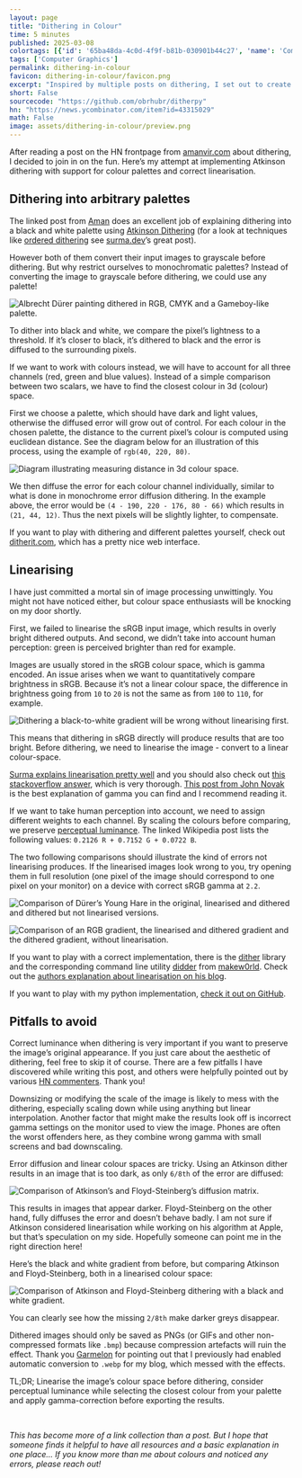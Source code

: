 ```yaml
---
layout: page
title: "Dithering in Colour"
time: 5 minutes
published: 2025-03-08
colortags: [{'id': '65ba48da-4c0d-4f9f-b81b-030901b44c27', 'name': 'Computer Graphics', 'color': 'purple'}]
tags: ['Computer Graphics']
permalink: dithering-in-colour
favicon: dithering-in-colour/favicon.png
excerpt: "Inspired by multiple posts on dithering, I set out to create a correct implementation of Atkinson dithering with support for RGB colour palettes. The post also outlines implementing linearising the colour-space and correcting for human perception."
short: False
sourcecode: "https://github.com/obrhubr/ditherpy"
hn: "https://news.ycombinator.com/item?id=43315029"
math: False
image: assets/dithering-in-colour/preview.png
---
```


After reading a post on the HN frontpage from [amanvir.com](https://amanvir.com/blog/writing-my-own-dithering-algorithm-in-racket) about dithering, I decided to join in on the fun. Here’s my attempt at implementing Atkinson dithering with support for colour palettes and correct linearisation.

## Dithering into arbitrary palettes

The linked post from [Aman](https://amanvir.com/) does an excellent job of explaining dithering into a black and white palette using [Atkinson Dithering](https://en.wikipedia.org/wiki/Atkinson_dithering) (for a look at techniques like [ordered dithering](https://en.wikipedia.org/wiki/Ordered_dithering) see [surma.dev](https://surma.dev/things/ditherpunk/)’s great post).

However both of them convert their input images to grayscale before dithering. But why restrict ourselves to monochromatic palettes? Instead of converting the image to grayscale before dithering, we could use any palette!

![<p>Albrecht Dürer painting dithered in RGB, CMYK and a Gameboy-like palette.</p>](/assets/dithering-in-colour/ac75c25ee4e9c198f8bc50fd41863557.keep.png)

To dither into black and white, we compare the pixel’s lightness to a threshold. If it’s closer to black, it’s dithered to black and the error is diffused to the surrounding pixels.

If we want to work with colours instead, we will have to account for all three channels (red, green and blue values). Instead of a simple comparison between two scalars, we have to find the closest colour in 3d (colour) space.

First we choose a palette, which should have dark and light values, otherwise the diffused error will grow out of control. For each colour in the chosen palette, the distance to the current pixel’s colour is computed using euclidean distance. See the diagram below for an illustration of this process, using the example of `rgb(40, 220, 80)`.

![<p>Diagram illustrating measuring distance in 3d colour space.</p>](/assets/dithering-in-colour/c57d6c5d831cb40c5012fe0eaa8b254b.webp)

We then diffuse the error for each colour channel individually, similar to what is done in monochrome error diffusion dithering. In the example above, the error would be `(4 - 190, 220 - 176, 80 - 66)` which results in `(21, 44, 12)`. Thus the next pixels will be slightly lighter, to compensate.

If you want to play with dithering and different palettes yourself, check out [ditherit.com](http://ditherit.com/), which has a pretty nice web interface.

## Linearising

I have just committed a mortal sin of image processing unwittingly. You might not have noticed either, but colour space enthusiasts will be knocking on my door shortly.

First, we failed to linearise the sRGB input image, which results in overly bright dithered outputs. And second, we didn’t take into account human perception: green is perceived brighter than red for example.

Images are usually stored in the sRGB colour space, which is gamma encoded. An issue arises when we want to quantitatively compare brightness in sRGB. Because it’s not a linear colour space, the difference in brightness going from `10` to `20` is not the same as from `100` to `110`, for example.

![<p>Dithering a black-to-white gradient will be wrong without linearising first.</p>](/assets/dithering-in-colour/de84179f42083d526fa2dda86f65c664.keep.png)

This means that dithering in sRGB directly will produce results that are too bright. Before dithering, we need to linearise the image - convert to a linear colour-space.

[Surma explains linearisation pretty well](https://surma.dev/things/ditherpunk/) and you should also check out [this stackoverflow answer](https://stackoverflow.com/questions/596216/formula-to-determine-perceived-brightness-of-rgb-color/56678483#56678483), which is very thorough. [This post from John Novak](https://blog.johnnovak.net/2016/09/21/what-every-coder-should-know-about-gamma/) is the best explanation of gamma you can find and I recommend reading it.

If we want to take human perception into account, we need to assign different weights to each channel. By scaling the colours before comparing, we preserve [perceptual luminance](https://en.wikipedia.org/wiki/Grayscale#Colorimetric_(perceptual_luminance-preserving)_conversion_to_grayscale). The linked Wikipedia post lists the following values: `0.2126 R + 0.7152 G + 0.0722 B`.

The two following comparisons should illustrate the kind of errors not linearising produces. If the linearised images look wrong to you, try opening them in full resolution (one pixel of the image should correspond to one pixel on your monitor) on a device with correct sRGB gamma at `2.2`.

![<p>Comparison of Dürer’s Young Hare in the original, linearised and dithered and dithered but not linearised versions.</p>](/assets/dithering-in-colour/640cc78e6577a09ea1b8939babf11f85.keep.png)

![<p>Comparison of an RGB gradient, the linearised and dithered gradient and the dithered gradient, without linearisation.</p>](/assets/dithering-in-colour/c4bea55843250ca603319425db14466f.keep.png)

If you want to play with a correct implementation, there is the [dither](https://github.com/makew0rld/dither) library and the corresponding command line utility [didder](https://github.com/makew0rld/didder) from [makew0rld](https://github.com/makew0rld). Check out the [authors explanation about linearisation on his blog](https://www.makeworld.space/2021/02/dithering.html).

If you want to play with my python implementation, [check it out on GitHub](https://github.com/obrhubr/ditherpy).

## Pitfalls to avoid

Correct luminance when dithering is very important if you want to preserve the image’s original appearance. If you just care about the aesthetic of dithering, feel free to skip it of course. There are a few pitfalls I have discovered while writing this post, and others were helpfully pointed out by various [HN commenters](https://news.ycombinator.com/item?id=43315029). Thank you!

Downsizing or modifying the scale of the image is likely to mess with the dithering, especially scaling down while using anything but linear interpolation. Another factor that might make the results look off is incorrect gamma settings on the monitor used to view the image. Phones are often the worst offenders here, as they combine wrong gamma with small screens and bad downscaling.

Error diffusion and linear colour spaces are tricky. Using an Atkinson dither results in an image that is too dark, as only `6/8th` of the error are diffused:

![<p>Comparison of Atkinson’s and Floyd-Steinberg’s diffusion matrix.</p>](/assets/dithering-in-colour/3ac81d80f16b88d8a912b8b8e03f42f3.webp)

This results in images that appear darker. Floyd-Steinberg on the other hand, fully diffuses the error and doesn’t behave badly. I am not sure if Atkinson considered linearisation while working on his algorithm at Apple, but that’s speculation on my side. Hopefully someone can point me in the right direction here!

Here’s the black and white gradient from before, but comparing Atkinson and Floyd-Steinberg, both in a linearised colour space:

![<p>Comparison of Atkinson and Floyd-Steinberg dithering with a black and white gradient.</p>](/assets/dithering-in-colour/b421b2e982b5efd0d86c4d24fd11bce6.keep.png)

You can clearly see how the missing `2/8th` make darker greys disappear.

Dithered images should only be saved as PNGs (or GIFs and other non-compressed formats like `.bmp`) because compression artefacts will ruin the effect. Thank you [Garmelon](https://plugh.de/) for pointing out that I previously had enabled automatic conversion to `.webp` for my blog, which messed with the effects.

TL;DR; Linearise the image’s colour space before dithering, consider perceptual luminance while selecting the closest colour from your palette and apply gamma-correction before exporting the results.

<br/>

*This has become more of a link collection than a post. But I hope that someone finds it helpful to have all resources and a basic explanation in one place… If you know more than me about colours and noticed any errors, please reach out!*

